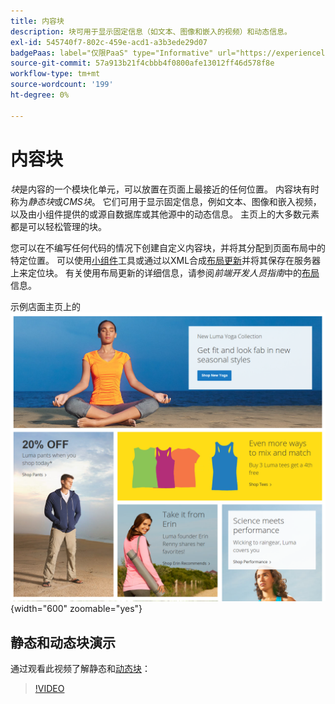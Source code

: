 ```yaml
---
title: 内容块
description: 块可用于显示固定信息（如文本、图像和嵌入的视频）和动态信息。
exl-id: 545740f7-802c-459e-acd1-a3b3ede29d07
badgePaas: label="仅限PaaS" type="Informative" url="https://experienceleague.adobe.com/en/docs/commerce/user-guides/product-solutions" tooltip="仅适用于云项目(Adobe管理的PaaS基础架构)和内部部署项目上的Adobe Commerce 。"
source-git-commit: 57a913b21f4cbbb4f0800afe13012ff46d578f8e
workflow-type: tm+mt
source-wordcount: '199'
ht-degree: 0%

---
```


# 内容块

_块_&#x200B;是内容的一个模块化单元，可以放置在页面上最接近的任何位置。 内容块有时称为&#x200B;_静态块_&#x200B;或&#x200B;_CMS块_。 它们可用于显示固定信息，例如文本、图像和嵌入视频，以及由小组件提供的或源自数据库或其他源中的动态信息。 主页上的大多数元素都是可以轻松管理的块。

您可以在不编写任何代码的情况下创建自定义内容块，并将其分配到页面布局中的特定位置。 可以使用[小组件](widget-static-block.md)工具或通过以XML合成[布局更新](layout-updates.md)并将其保存在服务器上来定位块。 有关使用布局更新的详细信息，请参阅&#x200B;_前端开发人员指南_&#x200B;中的[布局][1]信息。

示例店面主页上的![块](./assets/storefront-blocks-home-page.png){width="600" zoomable="yes"}

## 静态和动态块演示

通过观看此视频了解静态和[动态块](dynamic-blocks.md)：

>[!VIDEO](https://video.tv.adobe.com/v/343783?quality=12&learn=on)

[1]: https://developer.adobe.com/commerce/frontend-core/guide/layouts/
